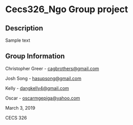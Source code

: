 # Cecs326_Ngo Group project

## Description

Sample text

## Group Information

Christopher Greer - cagbrothers@gmail.com

Josh Song - hasupsong@gmail.com

Kelly - dangkelly4@gmail.com

Oscar - oscarmgepiga@yahoo.com

March 3, 2019

CECS 326